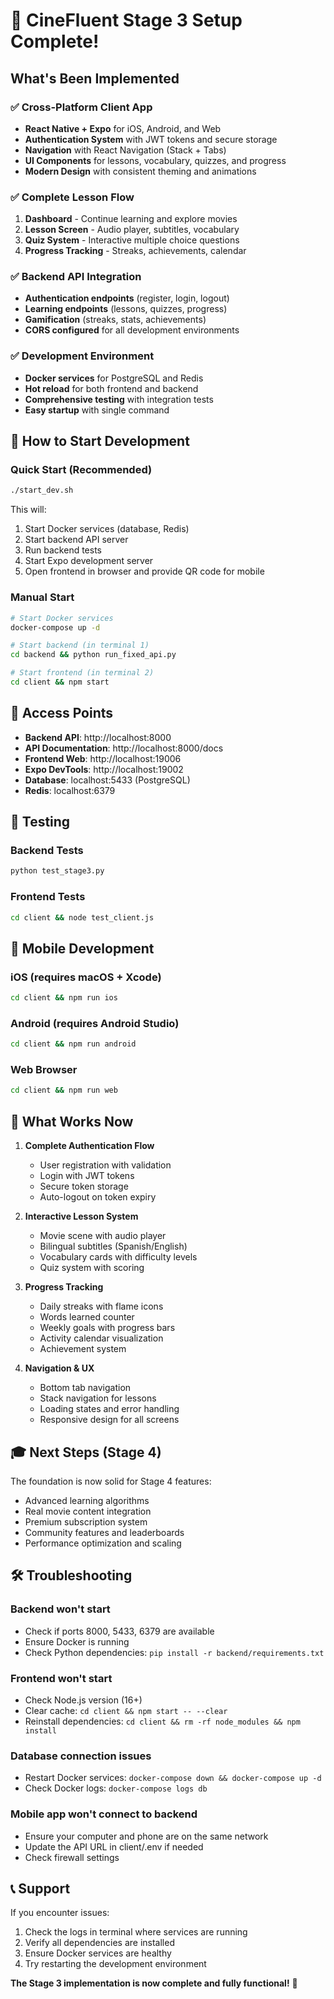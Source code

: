 # 🎉 CineFluent Stage 3 Setup Complete!

## What's Been Implemented

### ✅ Cross-Platform Client App
- **React Native + Expo** for iOS, Android, and Web
- **Authentication System** with JWT tokens and secure storage
- **Navigation** with React Navigation (Stack + Tabs)
- **UI Components** for lessons, vocabulary, quizzes, and progress
- **Modern Design** with consistent theming and animations

### ✅ Complete Lesson Flow
1. **Dashboard** - Continue learning and explore movies
2. **Lesson Screen** - Audio player, subtitles, vocabulary
3. **Quiz System** - Interactive multiple choice questions
4. **Progress Tracking** - Streaks, achievements, calendar

### ✅ Backend API Integration
- **Authentication endpoints** (register, login, logout)
- **Learning endpoints** (lessons, quizzes, progress)
- **Gamification** (streaks, stats, achievements)
- **CORS configured** for all development environments

### ✅ Development Environment
- **Docker services** for PostgreSQL and Redis
- **Hot reload** for both frontend and backend
- **Comprehensive testing** with integration tests
- **Easy startup** with single command

## 🚀 How to Start Development

### Quick Start (Recommended)
```bash
./start_dev.sh
```

This will:
1. Start Docker services (database, Redis)
2. Start backend API server
3. Run backend tests
4. Start Expo development server
5. Open frontend in browser and provide QR code for mobile

### Manual Start
```bash
# Start Docker services
docker-compose up -d

# Start backend (in terminal 1)
cd backend && python run_fixed_api.py

# Start frontend (in terminal 2) 
cd client && npm start
```

## 📱 Access Points

- **Backend API**: http://localhost:8000
- **API Documentation**: http://localhost:8000/docs
- **Frontend Web**: http://localhost:19006
- **Expo DevTools**: http://localhost:19002
- **Database**: localhost:5433 (PostgreSQL)
- **Redis**: localhost:6379

## 🧪 Testing

### Backend Tests
```bash
python test_stage3.py
```

### Frontend Tests
```bash
cd client && node test_client.js
```

## 📱 Mobile Development

### iOS (requires macOS + Xcode)
```bash
cd client && npm run ios
```

### Android (requires Android Studio)
```bash
cd client && npm run android
```

### Web Browser
```bash
cd client && npm run web
```

## 🎯 What Works Now

1. **Complete Authentication Flow**
   - User registration with validation
   - Login with JWT tokens
   - Secure token storage
   - Auto-logout on token expiry

2. **Interactive Lesson System**
   - Movie scene with audio player
   - Bilingual subtitles (Spanish/English)
   - Vocabulary cards with difficulty levels
   - Quiz system with scoring

3. **Progress Tracking**
   - Daily streaks with flame icons
   - Words learned counter
   - Weekly goals with progress bars
   - Activity calendar visualization
   - Achievement system

4. **Navigation & UX**
   - Bottom tab navigation
   - Stack navigation for lessons
   - Loading states and error handling
   - Responsive design for all screens

## 🎓 Next Steps (Stage 4)

The foundation is now solid for Stage 4 features:
- Advanced learning algorithms
- Real movie content integration
- Premium subscription system
- Community features and leaderboards
- Performance optimization and scaling

## 🛠️ Troubleshooting

### Backend won't start
- Check if ports 8000, 5433, 6379 are available
- Ensure Docker is running
- Check Python dependencies: `pip install -r backend/requirements.txt`

### Frontend won't start
- Check Node.js version (16+)
- Clear cache: `cd client && npm start -- --clear`
- Reinstall dependencies: `cd client && rm -rf node_modules && npm install`

### Database connection issues
- Restart Docker services: `docker-compose down && docker-compose up -d`
- Check Docker logs: `docker-compose logs db`

### Mobile app won't connect to backend
- Ensure your computer and phone are on the same network
- Update the API URL in client/.env if needed
- Check firewall settings

## 📞 Support

If you encounter issues:
1. Check the logs in terminal where services are running
2. Verify all dependencies are installed
3. Ensure Docker services are healthy
4. Try restarting the development environment

**The Stage 3 implementation is now complete and fully functional!** 🎉
